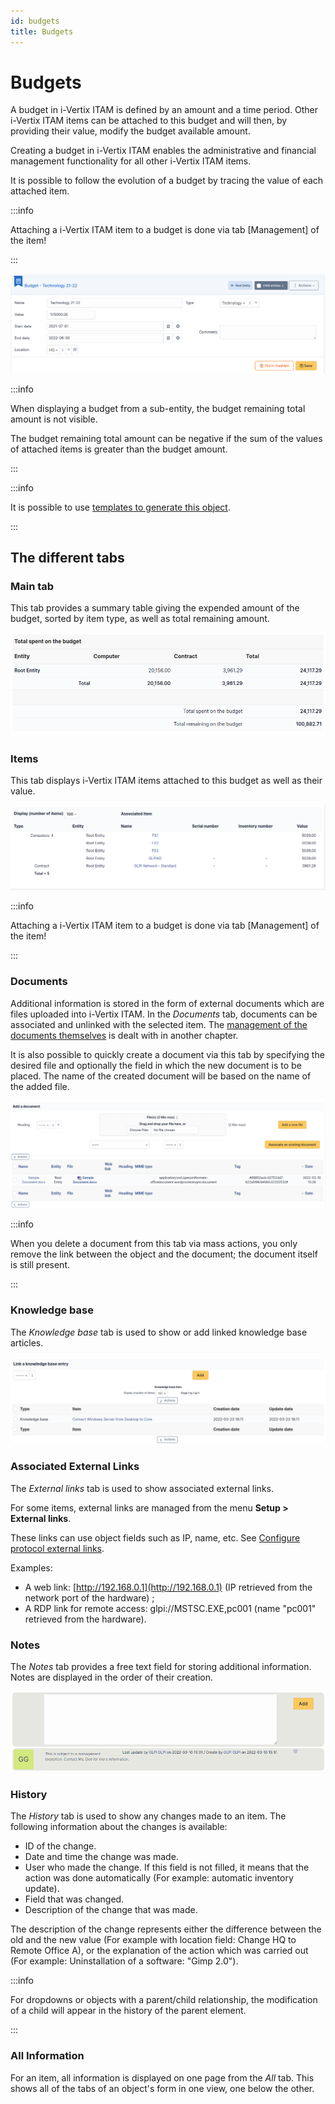```yaml
---
id: budgets
title: Budgets
---
```


# Budgets

A budget in i-Vertix ITAM is defined by an amount and a time period. Other i-Vertix ITAM
items can be attached to this budget and will then, by providing their
value, modify the budget available amount.

Creating a budget in i-Vertix ITAM enables the administrative and financial
management functionality for all other i-Vertix ITAM items.

It is possible to follow the evolution of a budget by tracing the value
of each attached item.

:::info

Attaching a i-Vertix ITAM item to a budget is done via tab
[Management] of the item!

:::

![Main fields of a budget](../../assets/modules/management/images/budgets.png)

:::info

When displaying a budget from a sub-entity, the budget remaining total
amount is not visible.

The budget remaining total amount can be negative if the sum of the
values of attached items is greater than the budget amount.

:::

:::info

It is possible to use
[templates to generate this object](../../modules/overview/templates).

:::

## The different tabs

### Main tab

This tab provides a summary table giving the expended amount of the
budget, sorted by item type, as well as total remaining amount.

![Budget summary table](../../assets/modules/management/images/main-budgets.png)

### Items

This tab displays i-Vertix ITAM items attached to this budget as well as their
value.

![Budget attached elements](../../assets/modules/management/images/elements-budgets.png)

:::info

Attaching a i-Vertix ITAM item to a budget is done via tab
[Management] of the item!

:::

### Documents

Additional information is stored in the form of external documents which
are files uploaded into i-Vertix ITAM. In the *Documents* tab, documents can be
associated and unlinked with the selected item. The
[management of the documents themselves](../../modules/management/documents) is dealt with in another chapter.

It is also possible to quickly create a document via this tab by
specifying the desired file and optionally the field in which the new
document is to be placed. The name of the created document will be based
on the name of the added file.

![Document creation screen](../../assets/modules/tabs/images/documents.png)

:::info

When you delete a document from this tab via mass actions, you only
remove the link between the object and the document; the document
itself is still present.

:::

### Knowledge base

The *Knowledge base* tab is used to show or add linked knowledge base
articles.

![Viewing or adding a knowledge base entry](../../assets/modules/tabs/images/knowledgebase.png)

### Associated External Links

The *External links* tab is used to show associated external links.

For some items, external links are managed from the menu **Setup \>
External links**.

These links can use object fields such as IP, name, etc. See
[Configure protocol external links](../../modules/configuration/external_links).

Examples:

- A web link: [http://192.168.0.1](http://192.168.0.1) (IP retrieved from the network port
  of the hardware) ;
- A RDP link for remote access: glpi://MSTSC.EXE,pc001 (name "pc001"
  retrieved from the hardware).

### Notes

The *Notes* tab provides a free text field for storing additional
information. Notes are displayed in the order of their creation.

![View and enter a note](../../assets/modules/tabs/images/notes.png)

### History

The *History* tab is used to show any changes made to an item. The
following information about the changes is available:

- ID of the change.
- Date and time the change was made.
- User who made the change. If this field is not filled, it means that
  the action was done automatically (For example: automatic inventory
  update).
- Field that was changed.
- Description of the change that was made.

The description of the change represents either the difference between
the old and the new value (For example with location field: Change HQ to
Remote Office A), or the explanation of the action which was carried out
(For example: Uninstallation of a software: "Gimp 2.0").

:::info

For dropdowns or objects with a parent/child relationship, the
modification of a child will appear in the history of the parent
element.

:::

### All Information

For an item, all information is displayed on one page from the *All*
tab. This shows all of the tabs of an object's form in one view, one
below the other.
